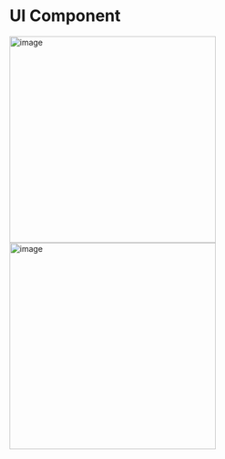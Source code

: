 # UI Component

<img width="362" alt="image" src="https://github.com/vanhieptech/components-web/assets/43599510/775bd047-ccd9-4cac-a45e-c26bf8760fd1">

<img width="362" alt="image" src="https://github.com/vanhieptech/components-web/assets/43599510/9b2c5600-fab9-4d74-b417-3674baf4f89b">

